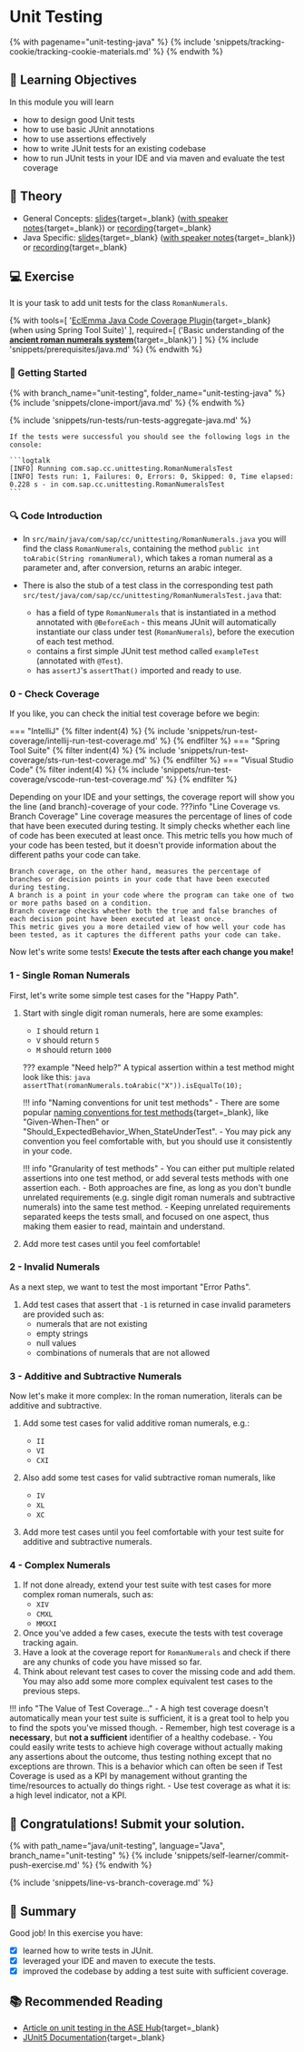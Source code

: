 # Unit Testing

<!-- TrackingCookie-->
{% with pagename="unit-testing-java" %}
  {% include 'snippets/tracking-cookie/tracking-cookie-materials.md' %}
{% endwith %}

## 🎯 Learning Objectives

In this module you will learn

- how to design good Unit tests
- how to use basic JUnit annotations
- how to use assertions effectively
- how to write JUnit tests for an existing codebase
- how to run JUnit tests in your IDE and via maven and evaluate the test coverage


## 🧠 Theory

  - General Concepts: [slides](https://pages.github.tools.sap/EngineeringCulture/ase/AllLanguages/unitTestDesign-slides/index.html?tags=java){target=_blank} ([with speaker notes](https://pages.github.tools.sap/EngineeringCulture/ase/AllLanguages/unitTestDesign-slides/index.html?tags=java&showNotes=true){target=_blank}) or [recording](https://video.sap.com/media/t/1_dvpxmjco){target=_blank}
  - Java Specific: [slides](https://pages.github.tools.sap/EngineeringCulture/ase/Java/junit-slides/index.html){target=_blank} ([with speaker notes](https://pages.github.tools.sap/EngineeringCulture/ase/Java/junit-slides/index.html?showNotes=true){target=_blank}) or [recording](https://video.sap.com/media/t/1_5uusqshi){target=_blank}


## 💻 Exercise
It is your task to add unit tests for the class `RomanNumerals`.


<!-- Prerequisites-->
{% with
  tools=[
    '[EclEmma Java Code Coverage Plugin](https://www.eclemma.org/installation.html#marketplace){target=_blank} (when using Spring Tool Suite)'
  ],
  required=[
    ('Basic understanding of the [**ancient roman numerals system**](https://en.wikipedia.org/wiki/Roman_numerals){target=_blank}')
  ]
%}
{% include 'snippets/prerequisites/java.md' %}
{% endwith %}


### 🚀 Getting Started

{% with branch_name="unit-testing", folder_name="unit-testing-java" %}
{% include 'snippets/clone-import/java.md' %}
{% endwith %}

{% include 'snippets/run-tests/run-tests-aggregate-java.md' %}


    If the tests were successful you should see the following logs in the console:

    ```logtalk
    [INFO] Running com.sap.cc.unittesting.RomanNumeralsTest
    [INFO] Tests run: 1, Failures: 0, Errors: 0, Skipped: 0, Time elapsed: 0.228 s - in com.sap.cc.unittesting.RomanNumeralsTest
    ```

### 🔍 Code Introduction


- In `src/main/java/com/sap/cc/unittesting/RomanNumerals.java` you will find the class `RomanNumerals`, containing the method `public int toArabic(String romanNumeral)`, which takes a roman numeral as a parameter and, after conversion, returns an arabic integer.

- There is also the stub of a test class in the corresponding test path `src/test/java/com/sap/cc/unittesting/RomanNumeralsTest.java` that:
    - has a field of type `RomanNumerals` that is instantiated in a method annotated with `@BeforeEach` - this means JUnit will automatically instantiate our class under test (`RomanNumerals`), before the execution of each test method.
    - contains a first simple JUnit test method called `exampleTest` (annotated with `@Test`).
    - has `assertJ`'s `assertThat()` imported and ready to use.



### 0 - Check Coverage

If you like, you can check the initial test coverage before we begin:

=== "IntelliJ"
{% filter indent(4) %}
{% include 'snippets/run-test-coverage/intellij-run-test-coverage.md' %}
{% endfilter %}
=== "Spring Tool Suite"
{% filter indent(4) %}
{% include 'snippets/run-test-coverage/sts-run-test-coverage.md' %}
{% endfilter %}
=== "Visual Studio Code"
{% filter indent(4) %}
{% include 'snippets/run-test-coverage/vscode-run-test-coverage.md' %}
{% endfilter %}

Depending on your IDE and your settings, the coverage report will show you the line (and branch)-coverage of your code.
???info "Line Coverage vs. Branch Coverage"
    Line coverage measures the percentage of lines of code that have been executed during testing.
    It simply checks whether each line of code has been executed at least once.
    This metric tells you how much of your code has been tested, but it doesn't provide information about the different paths your code can take.

    Branch coverage, on the other hand, measures the percentage of branches or decision points in your code that have been executed during testing. 
    A branch is a point in your code where the program can take one of two or more paths based on a condition. 
    Branch coverage checks whether both the true and false branches of each decision point have been executed at least once. 
    This metric gives you a more detailed view of how well your code has been tested, as it captures the different paths your code can take.
Now let's write some tests!
**Execute the tests after each change you make!**







### 1 - Single Roman Numerals

First, let's write some simple test cases for the "Happy Path".

1. Start with single digit roman numerals, here are some examples:
    - `I` should return `1`
    - `V` should return `5`
    - `M` should return `1000`

    ??? example "Need help?"
        A typical assertion within a test method might look like this:
        ```java
        assertThat(romanNumerals.toArabic("X")).isEqualTo(10);
        ```


    !!! info "Naming conventions for unit test methods"
        - There are some popular [naming conventions for test methods](https://dzone.com/articles/7-popular-unit-test-naming){target=_blank}, like "Given-When-Then" or "Should_ExpectedBehavior_When_StateUnderTest".
        - You may pick any convention you feel comfortable with, but you should use it consistently in your code.


    !!! info "Granularity of test methods"
        - You can either put multiple related assertions into one test method, or add several tests methods with one assertion each.
        - Both approaches are fine, as long as you don't bundle unrelated requirements (e.g. single digit roman numerals and subtractive numerals) into the same test method.
        - Keeping unrelated requirements separated keeps the tests small, and focused on one aspect, thus making them easier to read, maintain and understand.

1. Add more test cases until you feel comfortable!



### 2 - Invalid Numerals

As a next step, we want to test the most important "Error Paths".

1. Add test cases that assert that `-1` is returned in case invalid parameters are provided such as:
    - numerals that are not existing
    - empty strings
    - null values
    - combinations of numerals that are not allowed

### 3 - Additive and Subtractive Numerals

Now let's make it more complex: In the roman numeration, literals can be additive and subtractive.

1. Add some test cases for valid additive roman numerals, e.g.:
    - `II`
    - `VI`
    - `CXI`

1. Also add some test cases for valid subtractive roman numerals, like
    - `IV`
    - `XL`
    - `XC`

1. Add more test cases until you feel comfortable with your test suite for additive and subtractive numerals.

### 4 - Complex Numerals

1. If not done already, extend your test suite with test cases for more complex roman numerals, such as:
    - `XIV`
    - `CMXL`
    - `MMXXI`
1. Once you've added a few cases, execute the tests with test coverage tracking again.
1. Have a look at the coverage report for `RomanNumerals` and check if there are any chunks of code you have missed so far.
1. Think about relevant test cases to cover the missing code and add them. You may also add some more complex equivalent test cases to the previous steps.

!!! info "The Value of Test Coverage..."
    - A high test coverage doesn't automatically mean your test suite is sufficient, it is a great tool to help you to find the spots you've missed though.
    - Remember, high test coverage is a **necessary**, but **not a sufficient** identifier of a healthy codebase.
    - You could easily write tests to achieve high coverage without actually making any assertions about the outcome, thus testing nothing except that no exceptions are thrown. This is a behavior which can often be seen if Test Coverage is used as a KPI by management without granting the time/resources to actually do things right.
    - Use test coverage as what it is: a high level indicator, not a KPI.

## 🙌 Congratulations! Submit your solution.

{% with path_name="java/unit-testing", language="Java", branch_name="unit-testing" %}
{% include 'snippets/self-learner/commit-push-exercise.md' %}
{% endwith %}

{% include 'snippets/line-vs-branch-coverage.md' %}

## 🏁 Summary

Good job! In this exercise you have:

* [x] learned how to write tests in JUnit.
* [x] leveraged your IDE and maven to execute the tests.
* [x] improved the codebase by adding a test suite with sufficient coverage.

## 📚 Recommended Reading

- [Article on unit testing in the ASE Hub](https://pages.github.tools.sap/EngineeringCulture/ase/AllLanguages/unitTesting){target=_blank}
- [JUnit5 Documentation](https://junit.org/junit5/docs/current/user-guide/){target=_blank}

